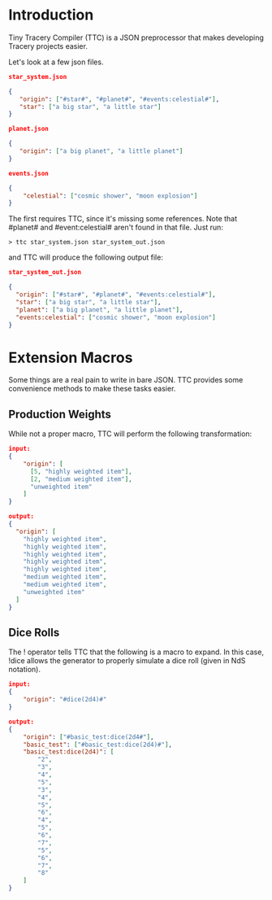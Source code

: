 # Introduction

Tiny Tracery Compiler (TTC) is a JSON preprocessor that makes developing Tracery projects easier.

Let's look at a few json files.
  
```json
star_system.json

{
   "origin": ["#star#", "#planet#", "#events:celestial#"],
   "star": ["a big star", "a little star"]
}

planet.json

{
   "origin": ["a big planet", "a little planet"]
}

events.json

{
    "celestial": ["cosmic shower", "moon explosion"]
}
```

The first requires TTC, since it's missing some references. Note that #planet# and #event:celestial# aren't found in that file. Just run:

    > ttc star_system.json star_system_out.json
    
and TTC will produce the following output file:

```json   
star_system_out.json

{
  "origin": ["#star#", "#planet#", "#events:celestial#"],
  "star": ["a big star", "a little star"],
  "planet": ["a big planet", "a little planet"],
  "events:celestial": ["cosmic shower", "moon explosion"]
}
```

# Extension Macros
Some things are a real pain to write in bare JSON. TTC provides some convenience methods to make these tasks easier.

## Production Weights
While not a proper macro, TTC will perform the following transformation:
```json
input:
{
    "origin": [
      [5, "highly weighted item"],
      [2, "medium weighted item"],
      "unweighted item"
    ]
}

output:
{
  "origin": [
    "highly weighted item",
    "highly weighted item",
    "highly weighted item",
    "highly weighted item",
    "highly weighted item",
    "medium weighted item",
    "medium weighted item",
    "unweighted item"
  ]
}

```

## Dice Rolls
The ! operator tells TTC that the following is a macro to expand. In this case, !dice allows the generator to properly simulate a dice roll (given in NdS notation).

```json
input:
{
    "origin": "#dice(2d4)#"
}

output:
{
    "origin": ["#basic_test:dice(2d4#"],
    "basic_test": ["#basic_test:dice(2d4)#"],
    "basic_test:dice(2d4)": [
        "2",
        "3",
        "4",
        "5",
        "3",
        "4",
        "5",
        "6",
        "4",
        "5",
        "6",
        "7",
        "5",
        "6",
        "7",
        "8"
    ]
}
```